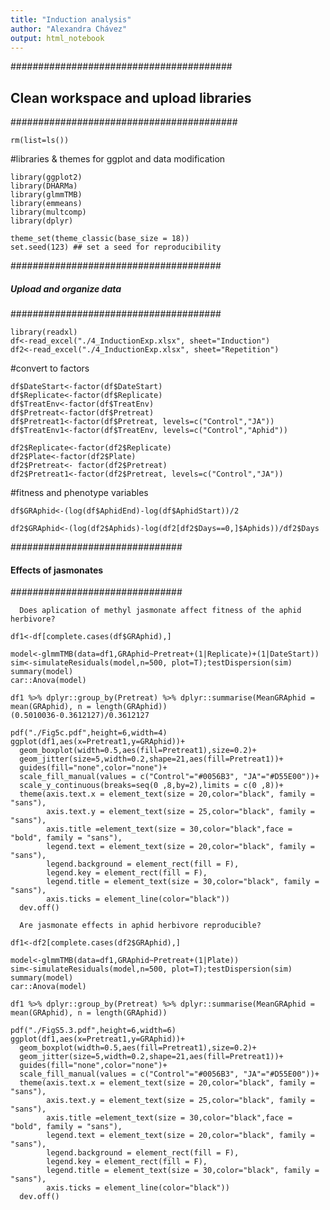 ```yaml
---
title: "Induction analysis"
author: "Alexandra Chávez"
output: html_notebook
---
```


########################################
## Clean workspace and upload libraries
#########################################

```{r}
rm(list=ls())
```

#libraries & themes for ggplot and data modification
```{r}
library(ggplot2) 
library(DHARMa)
library(glmmTMB)
library(emmeans)
library(multcomp)
library(dplyr)

theme_set(theme_classic(base_size = 18))
set.seed(123) ## set a seed for reproducibility
```


######################################
##### Upload and organize data #######
######################################

```{r}
library(readxl)
df<-read_excel("./4_InductionExp.xlsx", sheet="Induction")
df2<-read_excel("./4_InductionExp.xlsx", sheet="Repetition")
```

#convert to factors
```{r}
df$DateStart<-factor(df$DateStart)
df$Replicate<-factor(df$Replicate)
df$TreatEnv<-factor(df$TreatEnv)
df$Pretreat<-factor(df$Pretreat)
df$Pretreat1<-factor(df$Pretreat, levels=c("Control","JA"))
df$TreatEnv1<-factor(df$TreatEnv, levels=c("Control","Aphid"))

df2$Replicate<-factor(df2$Replicate)
df2$Plate<-factor(df2$Plate)
df2$Pretreat<- factor(df2$Pretreat)
df2$Pretreat1<-factor(df2$Pretreat, levels=c("Control","JA"))
```

#fitness and phenotype variables
```{r}
df$GRAphid<-(log(df$AphidEnd)-log(df$AphidStart))/2

df2$GRAphid<-(log(df2$Aphids)-log(df2[df2$Days==0,]$Aphids))/df2$Days
```


###############################
#### Effects of jasmonates ####
###############################

      Does aplication of methyl jasmonate affect fitness of the aphid herbivore?

```{r}
df1<-df[complete.cases(df$GRAphid),]

model<-glmmTMB(data=df1,GRAphid~Pretreat+(1|Replicate)+(1|DateStart))
sim<-simulateResiduals(model,n=500, plot=T);testDispersion(sim)
summary(model)
car::Anova(model)

df1 %>% dplyr::group_by(Pretreat) %>% dplyr::summarise(MeanGRAphid = mean(GRAphid), n = length(GRAphid))
(0.5010036-0.3612127)/0.3612127

pdf("./Fig5c.pdf",height=6,width=4)
ggplot(df1,aes(x=Pretreat1,y=GRAphid))+
  geom_boxplot(width=0.5,aes(fill=Pretreat1),size=0.2)+
  geom_jitter(size=5,width=0.2,shape=21,aes(fill=Pretreat1))+
  guides(fill="none",color="none")+
  scale_fill_manual(values = c("Control"="#0056B3", "JA"="#D55E00"))+
  scale_y_continuous(breaks=seq(0 ,8,by=2),limits = c(0 ,8))+
  theme(axis.text.x = element_text(size = 20,color="black", family = "sans"),
        axis.text.y = element_text(size = 25,color="black", family = "sans"),
        axis.title =element_text(size = 30,color="black",face = "bold", family = "sans"),
        legend.text = element_text(size = 20,color="black", family = "sans"),
        legend.background = element_rect(fill = F),
        legend.key = element_rect(fill = F),
        legend.title = element_text(size = 30,color="black", family = "sans"),
        axis.ticks = element_line(color="black")) 
  dev.off()
```

      Are jasmonate effects in aphid herbivore reproducible?

```{r}
df1<-df2[complete.cases(df2$GRAphid),]

model<-glmmTMB(data=df1,GRAphid~Pretreat+(1|Plate))
sim<-simulateResiduals(model,n=500, plot=T);testDispersion(sim)
summary(model)
car::Anova(model)

df1 %>% dplyr::group_by(Pretreat) %>% dplyr::summarise(MeanGRAphid = mean(GRAphid), n = length(GRAphid))

pdf("./FigS5.3.pdf",height=6,width=6)
ggplot(df1,aes(x=Pretreat1,y=GRAphid))+
  geom_boxplot(width=0.5,aes(fill=Pretreat1),size=0.2)+
  geom_jitter(size=5,width=0.2,shape=21,aes(fill=Pretreat1))+
  guides(fill="none",color="none")+
  scale_fill_manual(values = c("Control"="#0056B3", "JA"="#D55E00"))+
  theme(axis.text.x = element_text(size = 20,color="black", family = "sans"),
        axis.text.y = element_text(size = 25,color="black", family = "sans"),
        axis.title =element_text(size = 30,color="black",face = "bold", family = "sans"),
        legend.text = element_text(size = 20,color="black", family = "sans"),
        legend.background = element_rect(fill = F),
        legend.key = element_rect(fill = F),
        legend.title = element_text(size = 30,color="black", family = "sans"),
        axis.ticks = element_line(color="black")) 
  dev.off()
```
